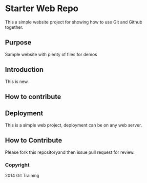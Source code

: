 # Starter Web Repo

This a simple website project for showing how to use Git and Github together.

## Purpose

Sample website with plenty of files for demos

## Introduction

This is new. 

## How to contribute

## Deployment
This is a simple web project, deployment can be on any web server.

## How to Contribute

Please fork this repositoryand then issue pull request for review.


### Copyright

2014 Git Training